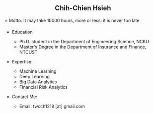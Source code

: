 <h2 align="center">Chih-Chien Hsieh</h2>

⭐ Motto: It may take 10000 hours, more or less; it is never too late.

- Education
  - Ph.D. student in the Department of Engineering Science, NCKU
  - Master's Degree in the Department of Insurance and Finance, NTCUST

- Expertise:
  - Machine Learning
  - Deep Learning
  - Big Data Analytics
  - Financial Risk Analytics

- Contact Me:
  - Email: twcch1218 [at] gmail.com


